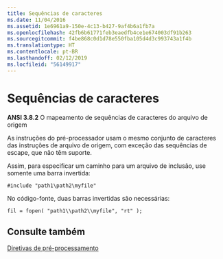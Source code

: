```yaml
---
title: Sequências de caracteres
ms.date: 11/04/2016
ms.assetid: 1e6961a9-150e-4c13-b427-9af4b6a1fb7a
ms.openlocfilehash: 42fb6b61771feb3eaedfb4ce1e674003df91b263
ms.sourcegitcommit: f4be868c0d1d78e550fba105d4d3c993743a1f4b
ms.translationtype: HT
ms.contentlocale: pt-BR
ms.lasthandoff: 02/12/2019
ms.locfileid: "56149917"
---
```

# <a name="character-sequences"></a>Sequências de caracteres

**ANSI 3.8.2** O mapeamento de sequências de caracteres do arquivo de origem

As instruções do pré-processador usam o mesmo conjunto de caracteres das instruções de arquivo de origem, com exceção das sequências de escape, que não têm suporte.

Assim, para especificar um caminho para um arquivo de inclusão, use somente uma barra invertida:

```
#include "path1\path2\myfile"
```

No código-fonte, duas barras invertidas são necessárias:

```
fil = fopen( "path1\\path2\\myfile", "rt" );
```

## <a name="see-also"></a>Consulte também

[Diretivas de pré-processamento](../c-language/preprocessing-directives.md)
